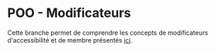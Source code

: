 # POO - Modificateurs
Cette branche permet de comprendre les concepts de modificateurs d'accessibilité et de membre présentés [ici](https://github.com/Aioniostheos/CPELyon_4ETI/wiki/Variables-en-Java).